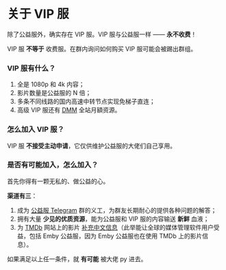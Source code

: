 # 关于 VIP 服

除了公益服外，确实存在 VIP 服。VIP 服与公益服一样 —— **永不收费**！

VIP 服 **不等于** 收费服。在群内询问如何购买 VIP 服可能会被踢出群组。

### VIP 服有什么？

1. 全是 1080p 和 4k 内容；
2. 影片数量是公益服的 N 倍；
3. 多条不同线路的国内高速中转节点实现免梯子直连；
4. 高级 VIP 服还有 [DMM](https://www.dmm.co.jp/top/) 全站月額资源。

### 怎么加入 VIP 服？

VIP 服 **不接受主动申请**，它仅供维护公益服的大佬们自己享用。

### 是否有可能加入，怎么加入？

首先你得有一颗无私的、做公益的心。

**渠道有三**：

1. 成为 [公益服 Telegram](https://t.me/EmbyPublic) 群的义工，为群友长期耐心的提供各种问题的解答；
2. 拥有大量 **少见的优质资源**，能为公益服和 VIP 服的内容输送 **新鲜** 血液；
3. 为 [TMDb](https://www.themoviedb.org/) 网站上的影片 [补充中文信息](https://www.bilibili.com/read/cv3275648)（此举能让全球的媒体管理软件用户受益，包括 Emby 公益服，因为 Emby 公益服也在使用 TMDb 上的影片信息）。

如果满足以上任一条件，就 **有可能** 被大佬 py 进去。
